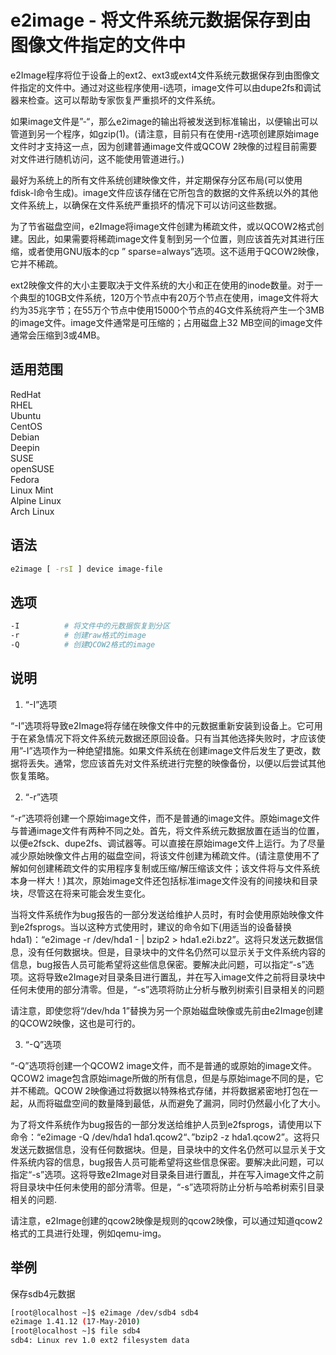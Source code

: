 # e2image - 将文件系统元数据保存到由图像文件指定的文件中

e2Image程序将位于设备上的ext2、ext3或ext4文件系统元数据保存到由图像文件指定的文件中。通过对这些程序使用-i选项，image文件可以由dupe2fs和调试器来检查。这可以帮助专家恢复严重损坏的文件系统。

如果image文件是”-“，那么e2image的输出将被发送到标准输出，以便输出可以管道到另一个程序，如gzip(1)。(请注意，目前只有在使用-r选项创建原始image文件时才支持这一点，因为创建普通image文件或QCOW 2映像的过程目前需要对文件进行随机访问，这不能使用管道进行。)

最好为系统上的所有文件系统创建映像文件，并定期保存分区布局(可以使用fdisk-l命令生成)。image文件应该存储在它所包含的数据的文件系统以外的其他文件系统上，以确保在文件系统严重损坏的情况下可以访问这些数据。

为了节省磁盘空间，e2Image将image文件创建为稀疏文件，或以QCOW2格式创建。因此，如果需要将稀疏image文件复制到另一个位置，则应该首先对其进行压缩，或者使用GNU版本的cp ” sparse=always”选项。这不适用于QCOW2映像，它并不稀疏。

ext2映像文件的大小主要取决于文件系统的大小和正在使用的inode数量。对于一个典型的10GB文件系统，120万个节点中有20万个节点在使用，image文件将大约为35兆字节；在55万个节点中使用15000个节点的4G文件系统将产生一个3MB的image文件。image文件通常是可压缩的；占用磁盘上32 MB空间的image文件通常会压缩到3或4MB。

## 适用范围

<!-- <div class="svg linux">Linux</div> -->
<div class="svg redhat">RedHat</div>
<div class="svg rhel">RHEL</div>
<div class="svg ubuntu">Ubuntu</div>
<div class="svg centos">CentOS</div>
<div class="svg debian">Debian</div>
<div class="svg deepin">Deepin</div>
<div class="svg suse">SUSE</div>
<div class="svg opensuse">openSUSE</div>
<div class="svg fedora">Fedora</div>
<div class="svg linuxmint">Linux Mint</div>
<!-- <div class="svg mxlinux">MX Linux</div> -->
<div class="svg alpinelinux">Alpine Linux</div>
<div class="svg archlinux">Arch Linux</div>

## 语法

``` bash
e2image [ -rsI ] device image-file
```

## 选项

``` bash
-I          # 将文件中的元数据恢复到分区
-r          # 创建raw格式的image
-Q          # 创建QCOW2格式的image
```
## 说明
1. “-I”选项

“-I”选项将导致e2Image将存储在映像文件中的元数据重新安装到设备上。它可用于在紧急情况下将文件系统元数据还原回设备。只有当其他选择失败时，才应该使用”-I”选项作为一种绝望措施。如果文件系统在创建image文件后发生了更改，数据将丢失。通常，您应该首先对文件系统进行完整的映像备份，以便以后尝试其他恢复策略。

2. “-r”选项

“-r”选项将创建一个原始image文件，而不是普通的image文件。原始image文件与普通image文件有两种不同之处。首先，将文件系统元数据放置在适当的位置，以便e2fsck、dupe2fs、调试器等。可以直接在原始image文件上运行。为了尽量减少原始映像文件占用的磁盘空间，将该文件创建为稀疏文件。(请注意使用不了解如何创建稀疏文件的实用程序复制或压缩/解压缩该文件；该文件将与文件系统本身一样大！)其次，原始image文件还包括标准image文件没有的间接块和目录块，尽管这在将来可能会发生变化。

当将文件系统作为bug报告的一部分发送给维护人员时，有时会使用原始映像文件到e2fsprogs。当以这种方式使用时，建议的命令如下(用适当的设备替换hda1)：“e2image  -r  /dev/hda1  -  |  bzip2  >  hda1.e2i.bz2”。这将只发送元数据信息，没有任何数据块。但是，目录块中的文件名仍然可以显示关于文件系统内容的信息，bug报告人员可能希望将这些信息保密。要解决此问题，可以指定“-s”选项。这将导致e2Image对目录条目进行置乱，并在写入image文件之前将目录块中任何未使用的部分清零。但是，“-s”选项将防止分析与散列树索引目录相关的问题

请注意，即使您将“/dev/hda 1”替换为另一个原始磁盘映像或先前由e2Image创建的QCOW2映像，这也是可行的。

3. “-Q”选项

“-Q”选项将创建一个QCOW2 image文件，而不是普通的或原始的image文件。QCOW2 image包含原始image所做的所有信息，但是与原始image不同的是，它并不稀疏。QCOW 2映像通过将数据以特殊格式存储，并将数据紧密地打包在一起，从而将磁盘空间的数量降到最低，从而避免了漏洞，同时仍然最小化了大小。

为了将文件系统作为bug报告的一部分发送给维护人员到e2fsprogs，请使用以下命令：“e2image  -Q  /dev/hda1  hda1.qcow2“、”bzip2  -z  hda1.qcow2”。这将只发送元数据信息，没有任何数据块。但是，目录块中的文件名仍然可以显示关于文件系统内容的信息，bug报告人员可能希望将这些信息保密。要解决此问题，可以指定“-s”选项。这将导致e2Image对目录条目进行置乱，并在写入image文件之前将目录块中任何未使用的部分清零。但是，“-s”选项将防止分析与哈希树索引目录相关的问题.

请注意，e2Image创建的qcow2映像是规则的qcow2映像，可以通过知道qcow2格式的工具进行处理，例如qemu-img。
## 举例
保存sdb4元数据
``` bash
[root@localhost ~]$ e2image /dev/sdb4 sdb4
e2image 1.41.12 (17-May-2010)
[root@localhost ~]$ file sdb4
sdb4: Linux rev 1.0 ext2 filesystem data
```
